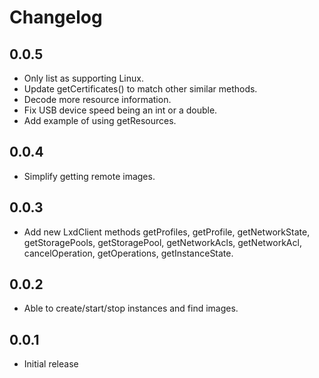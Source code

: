 # Changelog

## 0.0.5

* Only list as supporting Linux.
* Update getCertificates() to match other similar methods.
* Decode more resource information.
* Fix USB device speed being an int or a double.
* Add example of using getResources.

## 0.0.4

* Simplify getting remote images.

## 0.0.3

* Add new LxdClient methods getProfiles, getProfile, getNetworkState, getStoragePools, getStoragePool, getNetworkAcls, getNetworkAcl, cancelOperation, getOperations, getInstanceState.

## 0.0.2

* Able to create/start/stop instances and find images.

## 0.0.1

* Initial release
